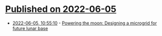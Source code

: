 # [Published on 2022-06-05](index.md)

* [2022-06-05, 10:55:10](https://news.ycombinator.com/item?id=31629805) - [Powering the moon: Designing a microgrid for future lunar base](https://phys.org/news/2022-05-powering-moon-microgrid-future-lunar-1.html)
